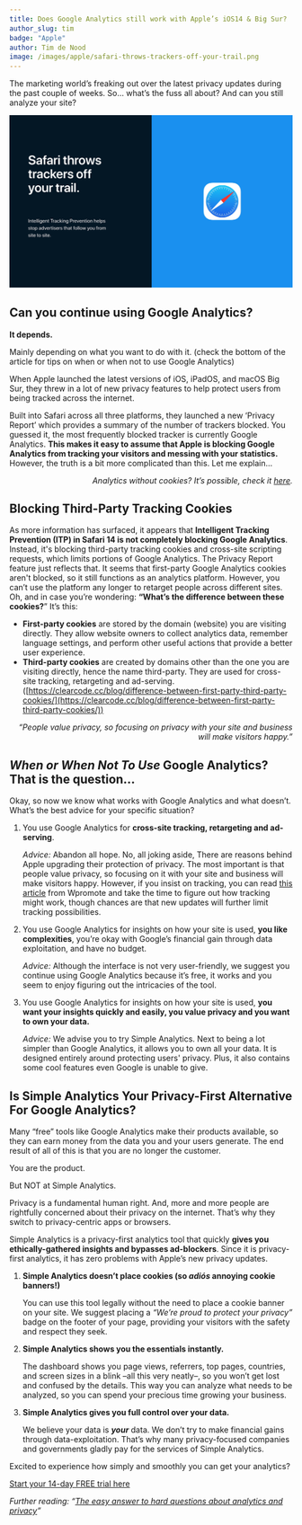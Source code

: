 ```yaml
---
title: Does Google Analytics still work with Apple’s iOS14 & Big Sur?
author_slug: tim
badge: "Apple"
author: Tim de Nood
image: /images/apple/safari-throws-trackers-off-your-trail.png
---
```


The marketing world’s freaking out over the latest privacy updates during the past couple of weeks. So… what’s the fuss all about? And can you still analyze your site?

<img class="border-radius" src="/images/apple/safari-throws-trackers-off-your-trail.png" alt="Apple Big Sur" />

## Can you continue using Google Analytics?

**It depends.**

Mainly depending on what you want to do with it. (check the bottom of the article for tips on when or when not to use Google Analytics)

When Apple launched the latest versions of iOS, iPadOS, and macOS Big Sur, they threw in a lot of new privacy features to help protect users from being tracked across the internet.

Built into Safari across all three platforms, they launched a new ‘Privacy Report’ which provides a summary of the number of trackers blocked. You guessed it, the most frequently blocked tracker is currently Google Analytics. **This makes it easy to assume that Apple is blocking Google Analytics from tracking your visitors and messing with your statistics.** However, the truth is a bit more complicated than this. Let me explain…

<p style="text-align: right">
<em>Analytics without cookies? It’s possible, check it <a href="https://simpleanalytics.com/">here</a>.</em>
</p>

## Blocking Third-Party Tracking Cookies

As more information has surfaced, it appears that **Intelligent Tracking Prevention (ITP) in Safari 14 is not completely blocking Google Analytics**. Instead, it's blocking third-party tracking cookies and cross-site scripting requests, which limits portions of Google Analytics. The Privacy Report feature just reflects that. It seems that first-party Google Analytics cookies aren't blocked, so it still functions as an analytics platform. However, you can’t use the platform any longer to retarget people across different sites. Oh, and in case you’re wondering: **“What’s the difference between these cookies?**” It’s this:

- **First-party cookies** are stored by the domain (website) you are visiting directly. They allow website owners to collect analytics data, remember language settings, and perform other useful actions that provide a better user experience.
- **Third-party cookies** are created by domains other than the one you are visiting directly, hence the name third-party. They are used for cross-site tracking, retargeting and ad-serving. ([https://clearcode.cc/blog/difference-between-first-party-third-party-cookies/](https://clearcode.cc/blog/difference-between-first-party-third-party-cookies/))

<p style="text-align: right">
<em>“People value privacy, so focusing on privacy with your site and business will make visitors happy.”</em></p>

## _When or When Not To Use_ Google Analytics? That is the question...

Okay, so now we know what works with Google Analytics and what doesn’t. What’s the best advice for your specific situation?

1. You use Google Analytics for **cross-site tracking, retargeting and ad-serving**.

   _Advice:_ Abandon all hope. No, all joking aside, There are reasons behind Apple upgrading their protection of privacy. The most important is that people value privacy, so focusing on it with your site and business will make visitors happy. However, if you insist on tracking, you can read [this article](https://www.wpromote.com/blog/analytics/ios14-digital-marketing) from Wpromote and take the time to figure out how tracking might work, though chances are that new updates will further limit tracking possibilities.

2. You use Google Analytics for insights on how your site is used, **you like complexities**, you’re okay with Google’s financial gain through data exploitation, and have no budget.

   _Advice:_ Although the interface is not very user-friendly, we suggest you continue using Google Analytics because it’s free, it works and you seem to enjoy figuring out the intricacies of the tool.

3. You use Google Analytics for insights on how your site is used, **you want your insights quickly and easily, you value privacy and you want to own your data.**

   _Advice:_ We advise you to try Simple Analytics. Next to being a lot simpler than Google Analytics, it allows you to own all your data. It is designed entirely around protecting users' privacy. Plus, it also contains some cool features even Google is unable to give.

## Is Simple Analytics Your Privacy-First Alternative For Google Analytics?

Many “free” tools like Google Analytics make their products available, so they can earn money from the data you and your users generate. The end result of all of this is that you are no longer the customer.

You are the product.

But NOT at Simple Analytics.

Privacy is a fundamental human right. And, more and more people are rightfully concerned about their privacy on the internet. That’s why they switch to privacy-centric apps or browsers.

Simple Analytics is a privacy-first analytics tool that quickly **gives you ethically-gathered insights and bypasses ad-blockers**. Since it is privacy-first analytics, it has zero problems with Apple’s new privacy updates.

1. **Simple Analytics doesn’t place cookies (so _adiós_ annoying cookie banners!)**

   You can use this tool legally without the need to place a cookie banner on your site. We suggest placing a _“We’re proud to protect your privacy”_ badge on the footer of your page, providing your visitors with the safety and respect they seek.

2. **Simple Analytics shows you the essentials instantly.**

   The dashboard shows you page views, referrers, top pages, countries, and screen sizes in a blink –all this very neatly–, so you won’t get lost and confused by the details. This way you can analyze what needs to be analyzed, so you can spend your precious time growing your business.

3. **Simple Analytics gives you full control over your data.**

   We believe your data is **_your_** data. We don’t try to make financial gains through data-exploitation. That’s why many privacy-focused companies and governments gladly pay for the services of Simple Analytics.

Excited to experience how simply and smoothly you can get your analytics?

<a class="button" href="https://simpleanalytics.com/">Start your 14-day FREE trial here</a>

_Further reading: “[The easy answer to hard questions about analytics and privacy](https://simpleanalytics.com/the-easy-answer)”_
